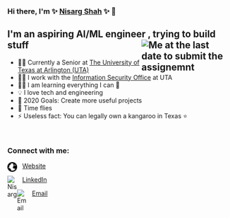 ### Hi there, I'm ✨ [Nisarg Shah](www.nisargushah.com) ✨ 👋

## I'm an aspiring AI/ML engineer <developer />, trying to build stuff <img align="right" src="https://i.giphy.com/media/LmNwrBhejkK9EFP504/200w.webp" alt="Me at the last date to submit the assignemnt" width="200" />
- 👨‍🎓 Currently a Senior at [The University of Texas at Arlington (UTA)](https://www.uta.edu/academics/schools-colleges/engineering/academics/departments/cse/research)
- 👨‍💻 I work with the [Information Security Office](https://www.uta.edu/security/index.php) at UTA
- 👨‍🔬 I am learning everything I can 🤣
- 💡 I love tech and engineering
- 🥅 2020 Goals: Create more useful projects
- 🚀 Time flies
- ⚡ Useless fact: You can legally own a kangaroo in Texas ⭐

<br />



### Connect with me:


<img align="left" alt="nisargushah.com" width="22px" src="https://raw.githubusercontent.com/iconic/open-iconic/master/svg/globe.svg" />&nbsp;&nbsp; [Website](https://nisargushah.com/)

<img align="left" alt="Nisarg" width="22px" src="https://cdn.jsdelivr.net/npm/simple-icons@v3/icons/linkedin.svg" />&nbsp;&nbsp; [LinkedIn](https://linkedin.com/in/nisargushah)

<img align="left" alt="Email" width="22px" src="https://cdn.jsdelivr.net/npm/simple-icons@v3/icons/gmail.svg" /> &nbsp;&nbsp; [Email](mailto:shahnisarg510@gmail.com?subject=[GitHub])
